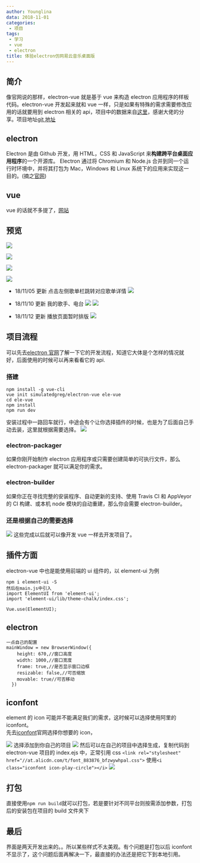 ```yaml
---
author: Younglina
data: 2018-11-01
categories:
 - 项目
tags:
 - 学习
 - vue
 - electron
title: 体验electron仿网易云音乐桌面版
---
```


## 简介

像官网说的那样，electron-vue 就是基于 vue 来构造 electron 应用程序的样板代码。electron-vue 开发起来就和 vue 一样，只是如果有特殊的需求需要修改应用的话就要用到 electron 相关的 api，项目中的数据来自[这里](https://binaryify.github.io/NeteaseCloudMusicApi)，感谢大佬的分享。项目地址[git 地址](https://github.com/lucaswww/my-electron-vue)

## electron

Electron 是由 Github 开发，用 HTML，CSS 和 JavaScript 来**构建跨平台桌面应用程序**的一个开源库。 Electron 通过将 Chromium 和 Node.js 合并到同一个运行时环境中，并将其打包为 Mac，Windows 和 Linux 系统下的应用来实现这一目的。(摘之[官网](https://electronjs.org/docs/tutorial/about))

## vue

vue 的话就不多提了，[网站](https://cn.vuejs.org/v2/guide/)

## 预览

![](https://user-gold-cdn.xitu.io/2018/11/2/166d3d82d8505236?w=1000&h=670&f=png&s=449881)

![](https://user-gold-cdn.xitu.io/2018/11/2/166d3d7d3ca108ca?w=1000&h=670&f=png&s=174460)

![](https://user-gold-cdn.xitu.io/2018/11/2/166d3d7735e372f4?w=1000&h=670&f=png&s=467554)

![](https://user-gold-cdn.xitu.io/2018/11/2/166d3d7258266506?w=1000&h=670&f=png&s=114968)

- 18/11/05 更新
  点击左侧歌单栏跳转对应歌单详情
  ![](https://user-gold-cdn.xitu.io/2018/11/5/166e3149d80490b3?w=1000&h=670&f=png&s=164060)

- 18/11/10 更新
  我的歌手、电台
  ![](https://user-gold-cdn.xitu.io/2018/11/10/166fb73940eddf40?w=1000&h=670&f=png&s=77279)
  ![](https://user-gold-cdn.xitu.io/2018/11/10/166fb7459cf50a1a?w=1000&h=670&f=png&s=78189)
- 18/11/12 更新
  播放页面暂时排版
  ![](https://user-gold-cdn.xitu.io/2018/11/12/16707128f076819d?w=1000&h=670&f=png&s=452343)

## 项目流程

可以先去[electron 官网](https://electronjs.org/docs/tutorial/first-app)了解一下它的开发流程，知道它大体是个怎样的情况就好，后面使用的时候可以再来看看它的 api.

### 搭建

```
npm install -g vue-cli
vue init simulatedgreg/electron-vue ele-vue
cd ele-vue
npm install
npm run dev
```

安装过程中一路回车就行，中途会有个让你选择插件的时候，也是为了后面自己手动去装，这里就根据需要选择。
![](https://user-gold-cdn.xitu.io/2018/11/2/166d3ba53a53516b?w=564&h=221&f=jpeg&s=37367)

### electron-packager

如果你刚开始制作 electron 应用程序或只需要创建简单的可执行文件，那么 electron-packager 就可以满足你的需求。

### electron-builder

如果你正在寻找完整的安装程序、自动更新的支持、使用 Travis CI 和 AppVeyor 的 CI 构建、或本机 node 模块的自动重建，那么你会需要 electron-builder。

### 还是根据自己的需要选择

![](https://user-gold-cdn.xitu.io/2018/11/2/166d3bd60782fe48?w=563&h=230&f=png&s=39591)
这些完成以后就可以像开发 vue 一样去开发项目了。

## 插件方面

electron-vue 中也是能使用前端的 ui 组件的，以 element-ui 为例

```
npm i element-ui -S
然后在main.js中引入
import ElementUI from 'element-ui';
import 'element-ui/lib/theme-chalk/index.css';

Vue.use(ElementUI);

```

## electron

```
一点自己的配置
mainWindow = new BrowserWindow({
    height: 670,//窗口高度
    width: 1000,//窗口宽度
    frame: true,//是否显示窗口边框
    resizable: false,//可否缩放
    movable: true//可否移动
  })
```

## iconfont

element 的 icon 可能并不能满足我们的需求，这时候可以选择使用阿里的 iconfont。  
先去[iconfont](http://www.iconfont.cn/)官网选择你想要的 icon，

![](https://user-gold-cdn.xitu.io/2018/11/2/166d3cc0398e3569?w=130&h=144&f=png&s=7982)
选择添加到你自己的项目
![](https://user-gold-cdn.xitu.io/2018/11/2/166d3ccb49b2334c?w=301&h=272&f=png&s=11194)
然后可以在自己的项目中选择生成，复制代码到 electron-vue 项目的 index.ejs 中，正常引用 css
`<link rel="stylesheet" href="//at.alicdn.com/t/font_883876_bfzwywhpal.css">`
使用`<i class="iconfont icon-play-circle"></i>`
![](https://user-gold-cdn.xitu.io/2018/11/2/166d3cdb83b43cdf?w=575&h=299&f=png&s=26167)

## 打包

直接使用`npm run build`就可以打包，若是要针对不同平台则按需添加参数，打包后的安装包在项目的 build 文件夹下

## 最后

界面是两天开发出来的。。所以某些样式不太美观。有个问题是打包以后 iconfont 不显示了，这个问题后面再解决一下，最直接的办法还是把它下到本地引用。
